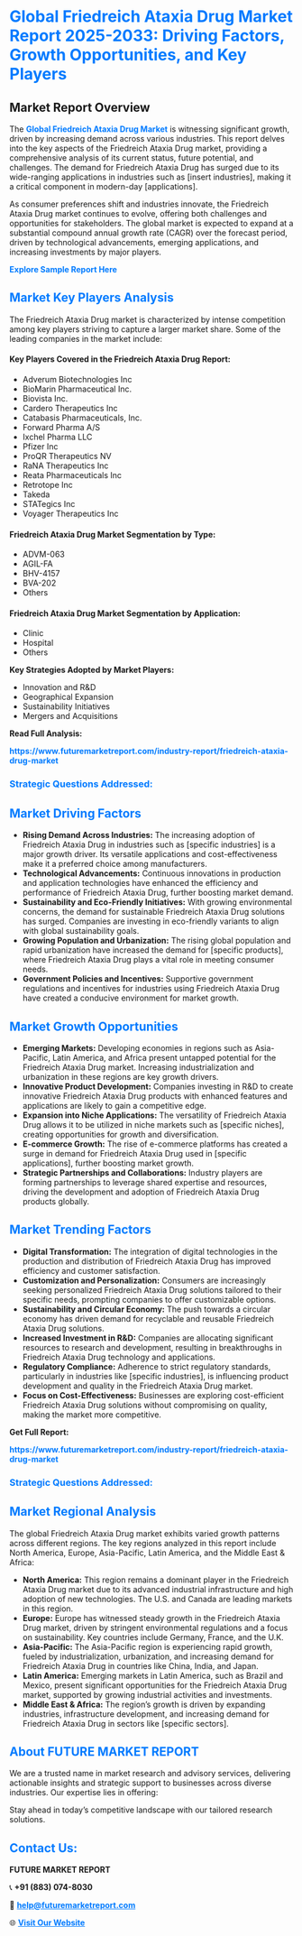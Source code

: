 <h1 style="color: #007BFF;">Global Friedreich Ataxia Drug Market Report 2025-2033: Driving Factors, Growth Opportunities, and Key Players</h1>

<section id="overview">
<h2>Market Report Overview</h2>
<p>The <a href="https://www.futuremarketreport.com/industry-report/friedreich-ataxia-drug-market" style="color: #007BFF; text-decoration: none;"><strong>Global Friedreich Ataxia Drug Market</strong></a> is witnessing significant growth, driven by increasing demand across various industries. This report delves into the key aspects of the Friedreich Ataxia Drug market, providing a comprehensive analysis of its current status, future potential, and challenges. The demand for Friedreich Ataxia Drug has surged due to its wide-ranging applications in industries such as [insert industries], making it a critical component in modern-day [applications].</p>
<p>As consumer preferences shift and industries innovate, the Friedreich Ataxia Drug market continues to evolve, offering both challenges and opportunities for stakeholders. The global market is expected to expand at a substantial compound annual growth rate (CAGR) over the forecast period, driven by technological advancements, emerging applications, and increasing investments by major players.</p>
</section>

<section id="overview">
<p><a href="https://www.futuremarketreport.com/request-sample/reportId=53612" style="color: #007BFF; text-decoration: none;"><strong>Explore Sample Report Here</strong></a></p>
</section>

<section id="key-players">
<h2 style="color: #007BFF;">Market Key Players Analysis</h2>
<p>The Friedreich Ataxia Drug market is characterized by intense competition among key players striving to capture a larger market share. Some of the leading companies in the market include:</p>
<h4>Key Players Covered in the Friedreich Ataxia Drug Report:</h4>
<ul><li>Adverum Biotechnologies Inc</li><li>BioMarin Pharmaceutical Inc.</li><li>Biovista Inc.</li><li>Cardero Therapeutics Inc</li><li>Catabasis Pharmaceuticals, Inc.</li><li>Forward Pharma A/S</li><li>Ixchel Pharma LLC</li><li>Pfizer Inc</li><li>ProQR Therapeutics NV</li><li>RaNA Therapeutics Inc</li><li>Reata Pharmaceuticals Inc</li><li>Retrotope Inc</li><li>Takeda</li><li>STATegics Inc</li><li>Voyager Therapeutics Inc</li></ul>
<h4>Friedreich Ataxia Drug Market Segmentation by Type:</h4>
<ul><li>ADVM-063</li><li>AGIL-FA</li><li>BHV-4157</li><li>BVA-202</li><li>Others</li></ul>

<h4>Friedreich Ataxia Drug Market Segmentation by Application:</h4>
<ul><li>Clinic</li><li>Hospital</li><li>Others</li></ul>
<p><strong>Key Strategies Adopted by Market Players:</strong></p>
<ul>
<li>Innovation and R&D</li>
<li>Geographical Expansion</li>
<li>Sustainability Initiatives</li>
<li>Mergers and Acquisitions</li>
</ul>
</section>

<section>
<p><strong>Read Full Analysis: </strong></p><a href="https://www.futuremarketreport.com/industry-report/friedreich-ataxia-drug-market" style="color: #007BFF; text-decoration: none;"><strong>https://www.futuremarketreport.com/industry-report/friedreich-ataxia-drug-market</strong></a>
<h3 style="color: #007BFF;">Strategic Questions Addressed:</h3>
</section>

<section id="driving-factors">
<h2 style="color: #007BFF;">Market Driving Factors</h2>
<ul>
<li><strong>Rising Demand Across Industries:</strong> The increasing adoption of Friedreich Ataxia Drug in industries such as [specific industries] is a major growth driver. Its versatile applications and cost-effectiveness make it a preferred choice among manufacturers.</li>
<li><strong>Technological Advancements:</strong> Continuous innovations in production and application technologies have enhanced the efficiency and performance of Friedreich Ataxia Drug, further boosting market demand.</li>
<li><strong>Sustainability and Eco-Friendly Initiatives:</strong> With growing environmental concerns, the demand for sustainable Friedreich Ataxia Drug solutions has surged. Companies are investing in eco-friendly variants to align with global sustainability goals.</li>
<li><strong>Growing Population and Urbanization:</strong> The rising global population and rapid urbanization have increased the demand for [specific products], where Friedreich Ataxia Drug plays a vital role in meeting consumer needs.</li>
<li><strong>Government Policies and Incentives:</strong> Supportive government regulations and incentives for industries using Friedreich Ataxia Drug have created a conducive environment for market growth.</li>
</ul>
</section>

<section id="growth-opportunities">
<h2 style="color: #007BFF;">Market Growth Opportunities</h2>
<ul>
<li><strong>Emerging Markets:</strong> Developing economies in regions such as Asia-Pacific, Latin America, and Africa present untapped potential for the Friedreich Ataxia Drug market. Increasing industrialization and urbanization in these regions are key growth drivers.</li>
<li><strong>Innovative Product Development:</strong> Companies investing in R&D to create innovative Friedreich Ataxia Drug products with enhanced features and applications are likely to gain a competitive edge.</li>
<li><strong>Expansion into Niche Applications:</strong> The versatility of Friedreich Ataxia Drug allows it to be utilized in niche markets such as [specific niches], creating opportunities for growth and diversification.</li>
<li><strong>E-commerce Growth:</strong> The rise of e-commerce platforms has created a surge in demand for Friedreich Ataxia Drug used in [specific applications], further boosting market growth.</li>
<li><strong>Strategic Partnerships and Collaborations:</strong> Industry players are forming partnerships to leverage shared expertise and resources, driving the development and adoption of Friedreich Ataxia Drug products globally.</li>
</ul>
</section>

<section id="trending-factors">
<h2 style="color: #007BFF;">Market Trending Factors</h2>
<ul>
<li><strong>Digital Transformation:</strong> The integration of digital technologies in the production and distribution of Friedreich Ataxia Drug has improved efficiency and customer satisfaction.</li>
<li><strong>Customization and Personalization:</strong> Consumers are increasingly seeking personalized Friedreich Ataxia Drug solutions tailored to their specific needs, prompting companies to offer customizable options.</li>
<li><strong>Sustainability and Circular Economy:</strong> The push towards a circular economy has driven demand for recyclable and reusable Friedreich Ataxia Drug solutions.</li>
<li><strong>Increased Investment in R&D:</strong> Companies are allocating significant resources to research and development, resulting in breakthroughs in Friedreich Ataxia Drug technology and applications.</li>
<li><strong>Regulatory Compliance:</strong> Adherence to strict regulatory standards, particularly in industries like [specific industries], is influencing product development and quality in the Friedreich Ataxia Drug market.</li>
<li><strong>Focus on Cost-Effectiveness:</strong> Businesses are exploring cost-efficient Friedreich Ataxia Drug solutions without compromising on quality, making the market more competitive.</li>
</ul>
</section>

<section>
<p><strong>Get Full Report: </strong></p><a href="https://www.futuremarketreport.com/industry-report/friedreich-ataxia-drug-market" style="color: #007BFF; text-decoration: none;"><strong>https://www.futuremarketreport.com/industry-report/friedreich-ataxia-drug-market</strong></a>
<h3 style="color: #007BFF;">Strategic Questions Addressed:</h3>
</section>


<section id="regional-analysis">
<h2 style="color: #007BFF;">Market Regional Analysis</h2>
<p>The global Friedreich Ataxia Drug market exhibits varied growth patterns across different regions. The key regions analyzed in this report include North America, Europe, Asia-Pacific, Latin America, and the Middle East & Africa:</p>
<ul>
<li><strong>North America:</strong> This region remains a dominant player in the Friedreich Ataxia Drug market due to its advanced industrial infrastructure and high adoption of new technologies. The U.S. and Canada are leading markets in this region.</li>
<li><strong>Europe:</strong> Europe has witnessed steady growth in the Friedreich Ataxia Drug market, driven by stringent environmental regulations and a focus on sustainability. Key countries include Germany, France, and the U.K.</li>
<li><strong>Asia-Pacific:</strong> The Asia-Pacific region is experiencing rapid growth, fueled by industrialization, urbanization, and increasing demand for Friedreich Ataxia Drug in countries like China, India, and Japan.</li>
<li><strong>Latin America:</strong> Emerging markets in Latin America, such as Brazil and Mexico, present significant opportunities for the Friedreich Ataxia Drug market, supported by growing industrial activities and investments.</li>
<li><strong>Middle East & Africa:</strong> The region’s growth is driven by expanding industries, infrastructure development, and increasing demand for Friedreich Ataxia Drug in sectors like [specific sectors].</li>
</ul>
</section>

<footer>
<h2 style="color: #007BFF;">About FUTURE MARKET REPORT</h2>
<p>We are a trusted name in market research and advisory services, delivering actionable insights and strategic support to businesses across diverse industries. Our expertise lies in offering:</p>

<p>Stay ahead in today’s competitive landscape with our tailored research solutions.</p>

<h2 style="color: #007BFF;">Contact Us:</h2>
<p><strong>FUTURE MARKET REPORT</strong></p>
<p>📞 <strong>+91 (883) 074-8030</strong></p>
<p>📧 <strong><a href="mailto:help@futuremarketreport.com" style="color: #007BFF;">help@futuremarketreport.com</a></strong></p>
<p>🌐 <strong><a href="https://www.futuremarketreport.com/" style="color: #007BFF;">Visit Our Website</a></strong></p>
</footer>